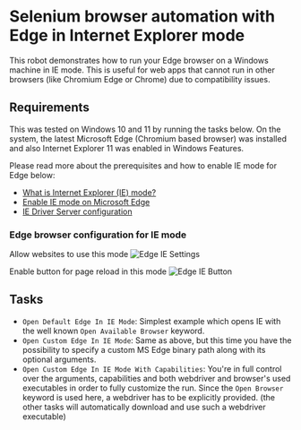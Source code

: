 # Selenium browser automation with Edge in Internet Explorer mode

This robot demonstrates how to run your Edge browser on a Windows machine in IE mode.
This is useful for web apps that cannot run in other browsers (like Chromium Edge or
Chrome) due to compatibility issues.


## Requirements

This was tested on Windows 10 and 11 by running the tasks below. On the system, the
latest Microsoft Edge (Chromium based browser) was installed and also Internet Explorer
11 was enabled in Windows Features.

Please read more about the prerequisites and how to enable IE mode for Edge below:
- [What is Internet Explorer (IE) mode?](https://learn.microsoft.com/en-us/deployedge/edge-ie-mode)
- [Enable IE mode on Microsoft Edge](https://docs.oracle.com/cd/F52330_01/installation_guides/insbridge_rm_client_guide/Content/Guides_RateManager/Insbridge%20RateManager%20Client%20Setup%20Guide/Enable%20IE%20mode%20on%20Microsoft%20Edge.htm)
- [IE Driver Server configuration](https://www.selenium.dev/documentation/ie_driver_server/#required-configuration)

### Edge browser configuration for IE mode

Allow websites to use this mode
![Edge IE Settings](https://raw.githubusercontent.com/robocorp/example-ie-mode-edge/master/bin/1-edge-ie-settings.png)

Enable button for page reload in this mode
![Edge IE Button](https://raw.githubusercontent.com/robocorp/example-ie-mode-edge/master/bin/2-edge-ie-button.png)


## Tasks

- `Open Default Edge In IE Mode`: Simplest example which opens IE with the well known
  `Open Available Browser` keyword.
- `Open Custom Edge In IE Mode`: Same as above, but this time you have the possibility
  to specify a custom MS Edge binary path along with its optional arguments.
- `Open Custom Edge In IE Mode With Capabilities`: You're in full control over the
  arguments, capabilities and both webdriver and browser's used executables in order to
  fully customize the run. Since the `Open Browser` keyword is used here, a webdriver
  has to be explicitly provided. (the other tasks will automatically download and use
  such a webdriver executable)
